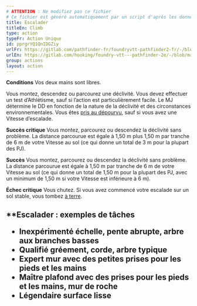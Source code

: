 ```yaml
---
# ATTENTION : Ne modifiez pas ce fichier
# Ce fichier est généré automatiquement par un script d'après les données du module Foundry VTT officiel et de sa traduction
title: Escalader
titleEn: Climb
type: action
typeFr: Action Unique
id: pprgrYQ1QnIDGZiy
urlFr: https://gitlab.com/pathfinder-fr/foundryvtt-pathfinder2-fr/-/blob/master/data/actions/pprgrYQ1QnIDGZiy.htm
urlEn: https://gitlab.com/hooking/foundry-vtt---pathfinder-2e/-/blob/master/packs/data/actions.db/climb.json
group: actions
layout: action
---
```

**Conditions** Vos deux mains sont libres.

Vous montez, descendez ou parcourez une déclivité. Vous devez effectuer un test d’Athlétisme, sauf si l’action est particulièrement facile. Le MJ détermine le DD en fonction de la nature de la déclivité et des circonstances environnementales. Vous êtes [pris au dépourvu](/_condition-items/pris-au-dépourvu.md), sauf si vous avez une Vitesse d’escalade.

**Succès critique** Vous montez, parcourez ou descendez la déclivité sans problème. La distance parcourue est égale à 1,50 m plus 1,50 m par tranche de 6 m de votre Vitesse au sol (ce qui donne un total de 3 m pour la plupart des PJ).

**Succès** Vous montez, parcourez ou descendez la déclivité sans problème. La distance parcourue est égale à 1,50 m par tranche de 6 m de votre Vitesse au sol (ce qui donne un total de 1,50 m pour la plupart des PJ, avec un minimum de 1,50 m si votre Vitesse est inférieure à 6 m).

**Échec critique** Vous chutez. Si vous avez commencé votre escalade sur un sol stable, vous tombez [à terre](/_condition-items/à-terre.md).

<h2>**Escalader : exemples de tâches

- **Inexpérimenté** échelle, pente abrupte, arbre aux branches basses
- **Qualifié** gréement, corde, arbre typique
- **Expert** mur avec des petites prises pour les pieds et les mains
- **Maître** plafond avec des prises pour les pieds et les mains, mur de roche
- **Légendaire** surface lisse

